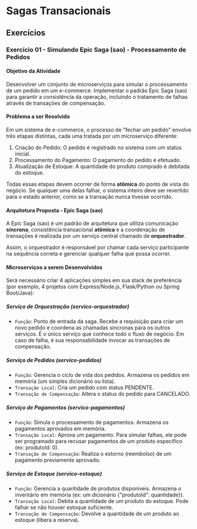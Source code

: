 # Sagas Transacionais

## Exercícios

### Exercício 01 - Simulando Epic Saga (sao) - Processamento de Pedidos

#### Objetivo da Atividade
Desenvolver um conjunto de microserviços para simular o processamento de um pedido em um e-commerce. Implementar o padrão Epic Saga (sao) para garantir a consistência da operação, incluindo o tratamento de falhas através de transações de compensação.

#### Problema a ser Resolvido
Em um sistema de e-commerce, o processo de "fechar um pedido" envolve três etapas distintas, cada uma tratada por um microserviço diferente:

1. Criação do Pedido: O pedido é registrado no sistema com um status inicial.
2. Processamento do Pagamento: O pagamento do pedido é efetuado.
3. Atualização de Estoque: A quantidade do produto comprado é debitada do estoque.

Todas essas etapas devem ocorrer de forma **atômica** do ponto de vista do negócio. Se qualquer uma delas falhar, o sistema inteiro deve ser revertido para o estado anterior, como se a transação nunca tivesse ocorrido.

#### Arquitetura Proposta - Epic Saga (sao)
A Epic Saga (sao) é um padrão de arquitetura que utiliza comunicação **síncrona**, consistência transacional **atômica** e a coordenação de transações é realizada por um serviço central chamado de **orquestrador**.

Assim, o orquestrador é responsável por chamar cada serviço participante na sequência correta e gerenciar qualquer falha que possa ocorrer.

#### Microserviços a serem Desenvolvidos
Será necessário criar 4 aplicações simples em sua stack de preferência (por exemplo, 4 projetos com Express/Node.js, Flask/Python ou Spring Boot/Java):

##### Serviço de Orquestração (servico-orquestrador)

- `Função`: Ponto de entrada da saga. Recebe a requisição para criar um novo pedido e coordena as chamadas síncronas para os outros serviços. É o único serviço que conhece todo o fluxo de negócio. Em caso de falha, é sua responsabilidade invocar as transações de compensação.

##### Serviço de Pedidos (servico-pedidos)

- `Função`: Gerencia o ciclo de vida dos pedidos. Armazena os pedidos em memória (um simples dicionário ou lista).
- `Transação Local`: Cria um pedido com status PENDENTE.
- `Transação de Compensação`: Altera o status do pedido para CANCELADO.

##### Serviço de Pagamentos (servico-pagamentos)

- `Função`: Simula o processamento de pagamentos. Armazena os pagamentos aprovados em memória.
- `Transação Local`: Aprova um pagamento. Para simular falhas, ele pode ser programado para recusar pagamentos de um produto específico (ex: produtoId: 0).
- `Transação de Compensação`: Realiza o estorno (reembolso) de um pagamento previamente aprovado.

##### Serviço de Estoque (servico-estoque)

- `Função`: Gerencia a quantidade de produtos disponíveis. Armazena o inventário em memória (ex: um dicionário {"produtoId": quantidade}).
- `Transação Local`: Debita a quantidade de um produto do estoque. Pode falhar se não houver estoque suficiente.
- `Transação de Compensação`: Devolve a quantidade de um produto ao estoque (libera a reserva).